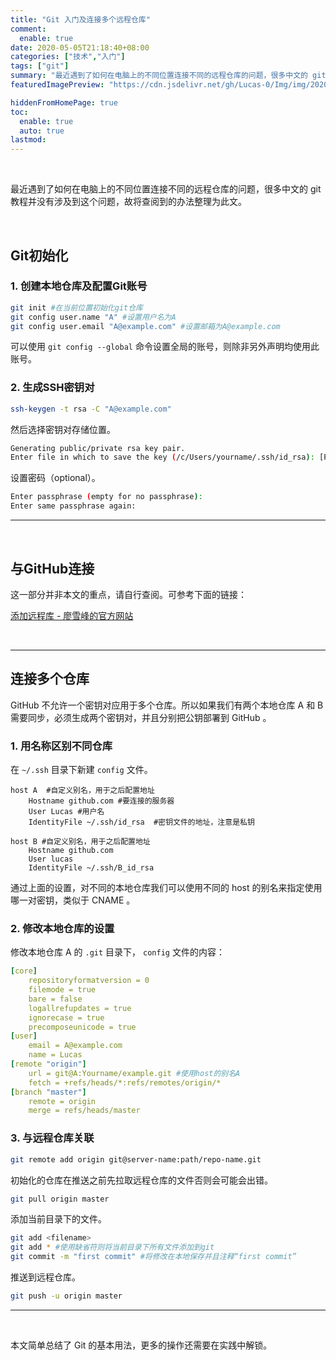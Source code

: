```yaml
---
title: "Git 入门及连接多个远程仓库"
comment:
  enable: true
date: 2020-05-05T21:18:40+08:00
categories: ["技术","入门"]
tags: ["git"]
summary: "最近遇到了如何在电脑上的不同位置连接不同的远程仓库的问题，很多中文的 git 教程并没有涉及到这个问题，故将查阅到的办法整理为此文。"
featuredImagePreview: "https://cdn.jsdelivr.net/gh/Lucas-0/Img/img/20200505212658.jpg"

hiddenFromHomePage: true
toc:
  enable: true
  auto: true
lastmod: 
---
```


​    

最近遇到了如何在电脑上的不同位置连接不同的远程仓库的问题，很多中文的 git 教程并没有涉及到这个问题，故将查阅到的办法整理为此文。

&nbsp;&nbsp;

## Git初始化

### 1. 创建本地仓库及配置Git账号

```bash
git init #在当前位置初始化git仓库
git config user.name "A" #设置用户名为A
git config user.email "A@example.com" #设置邮箱为A@example.com
```
可以使用 `git config --global` 命令设置全局的账号，则除非另外声明均使用此账号。

### 2. 生成SSH密钥对

```bash
ssh-keygen -t rsa -C "A@example.com"
```

然后选择密钥对存储位置。

```bash
Generating public/private rsa key pair.
Enter file in which to save the key (/c/Users/yourname/.ssh/id_rsa): [Press enter]
```

设置密码（optional）。
```bash
Enter passphrase (empty for no passphrase): 
Enter same passphrase again:
```

---

&nbsp;&nbsp;

## 与GitHub连接

这一部分并非本文的重点，请自行查阅。可参考下面的链接：

[添加远程库 - 廖雪峰的官方网站](https://www.liaoxuefeng.com/wiki/896043488029600/898732864121440)

​    

---

## 连接多个仓库

GitHub 不允许一个密钥对应用于多个仓库。所以如果我们有两个本地仓库 A 和 B 需要同步，必须生成两个密钥对，并且分别把公钥部署到 GitHub 。

### 1. 用名称区别不同仓库

在 `~/.ssh` 目录下新建 `config` 文件。

```shell
host A  #自定义别名，用于之后配置地址
    Hostname github.com #要连接的服务器
    User Lucas #用户名
    IdentityFile ~/.ssh/id_rsa  #密钥文件的地址，注意是私钥

host B #自定义别名，用于之后配置地址
    Hostname github.com
    User lucas
    IdentityFile ~/.ssh/B_id_rsa
```

通过上面的设置，对不同的本地仓库我们可以使用不同的 host 的别名来指定使用哪一对密钥，类似于 CNAME 。

### 2. 修改本地仓库的设置

修改本地仓库 A 的 `.git` 目录下， `config` 文件的内容：

```yaml
[core]
    repositoryformatversion = 0
    filemode = true
    bare = false
    logallrefupdates = true
    ignorecase = true
    precomposeunicode = true
[user]
    email = A@example.com
    name = Lucas
[remote "origin"]
    url = git@A:Yourname/example.git #使用host的别名A
    fetch = +refs/heads/*:refs/remotes/origin/*
[branch "master"]
    remote = origin
    merge = refs/heads/master
```

### 3. 与远程仓库关联

```bash
git remote add origin git@server-name:path/repo-name.git
```

初始化的仓库在推送之前先拉取远程仓库的文件否则会可能会出错。

```bash
git pull origin master
```

添加当前目录下的文件。

```bash
git add <filename>
git add * #使用缺省符则将当前目录下所有文件添加到git
git commit -m "first commit" #将修改在本地保存并且注释“first commit”
```

推送到远程仓库。

```bash
git push -u origin master
```

---

&nbsp;&nbsp;

本文简单总结了 Git 的基本用法，更多的操作还需要在实践中解锁。

&nbsp;&nbsp;

&nbsp;&nbsp;